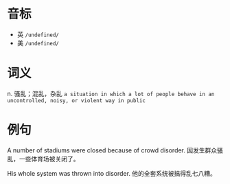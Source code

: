 # 音标

- 英 `/undefined/`
- 美 `/undefined/`

# 词义

n. 骚乱；混乱，杂乱
`a situation in which a lot of people behave in an uncontrolled, noisy, or violent way in public`

# 例句

A number of stadiums were closed because of crowd disorder.
因发生群众骚乱，一些体育场被关闭了。

His whole system was thrown into disorder.
他的全套系统被搞得乱七八糟。



